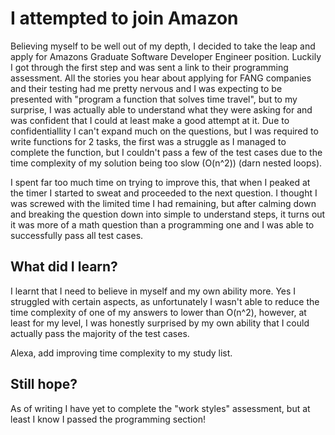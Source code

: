 # I attempted to join Amazon

Believing myself to be well out of my depth, I decided to take the leap and apply for Amazons Graduate Software Developer Engineer position. Luckily I got through the first step and was sent a link to their programming assessment. All the stories you hear about applying for FANG companies and their testing had me pretty nervous and I was expecting to be presented with "program a function that solves time travel", but to my surprise, I was actually able to understand what they were asking for and was confident that I could at least make a good attempt at it. Due to confidentiallity I can't expand much on the questions, but I was required to write functions for 2 tasks, the first was a struggle as I managed to complete the function, but I couldn't pass a few of the test cases due to the time complexity of my solution being too slow (O(n^2)) (darn nested loops).

I spent far too much time on trying to improve this, that when I peaked at the timer I started to sweat and proceeded to the next question. I thought I was screwed with the limited time I had remaining, but after calming down and breaking the question down into simple to understand steps, it turns out it was more of a math question than a programming one and I was able to successfully pass all test cases.

## What did I learn?

I learnt that I need to believe in myself and my own ability more. Yes I struggled with certain aspects, as unfortunately I wasn't able to reduce the time complexity of one of my answers to lower than O(n^2), however, at least for my level, I was honestly surprised by my own ability that I could actually pass the majority of the test cases.

Alexa, add improving time complexity to my study list.

## Still hope?

As of writing I have yet to complete the "work styles" assessment, but at least I know I passed the programming section!